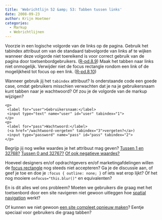 ```yaml
---
title: 'Webrichtlijn 52 &amp; 53: Tabben tussen links'
date: 2008-09-23
author: Krijn Hoetmer
categories: 
  - Markup
  - Webrichtlijnen
---
```

Voorzie in een logische volgorde van de links op de pagina. Gebruik het tabindex attribuut om van de standaard tabvolgorde van links af te wijken wanneer deze volgorde niet toereikend is voor correct gebruik van de pagina door toetsenbordgebruikers. ([R-pd.8.9](http://www.webrichtlijnen.nl/handleiding/ontwikkeling/productie/links-navigatie/tabben/#r-pd-8-9)) Maak het tabben naar links niet onmogelijk. Verwijder niet de focus rectangle rondom een link of de mogelijkheid tot focus op een link. ([R-pd.8.10](http://www.webrichtlijnen.nl/handleiding/ontwikkeling/productie/links-navigatie/tabben/#r-pd-8-10))

Wanneer gebruik jij het `tabindex` attribuut? Is onderstaande code een goede case, omdat gebruikers misschien verwachten dat je na je gebruikersnaam kunt tabben naar je wachtwoord? Of zou je de volgorde van de markup wijzigen?

```
<p>
 <label for="user">Gebruikersnaam:</label>
 <input type="text" name="user" id="user" tabindex="1">
</p>
<p>
 <label for="pass">Wachtwoord:</label>
 (<a href="/wachtwoord-vergeten" tabindex="3">vergeten?</a>)
 <input type="password" name="pass" id="pass" tabindex="2">
</p>
```

Begrijp jij nog welke waardes je het attribuut mag geven? [Tussen 1 en 32768?](http://www.webrichtlijnen.nl/handleiding/ontwikkeling/productie/links-navigatie/tabben/) [Tussen 0 and 32767?](http://www.w3.org/TR/html4/interact/forms.html#adef-tabindex) [Of ook negatieve waardes?](http://www.whatwg.org/specs/web-apps/current-work/multipage/editing.html#tabindex)

Hoeveel designers en/of opdrachtgevers en/of marketingafdelingen willen de [focus rectangle](http://www.webrichtlijnen.nl/handleiding/ontwikkeling/productie/links-navigatie/tabben/#focus-rectangle) nog steeds niet accepteren? Ga je de discussie aan, of geef je toe en doe je `:focus { outline: none; }` of iets wat erop lijkt? Of het nog mooiere `onfocus="this.blur()"` en equivalenten?

En is dit alles wel ons probleem? Moeten we gebruikers die graag met het toetsenbord door een site navigeren niet gewoon uitleggen hoe [spatial navigation](http://en.wikipedia.org/wiki/Spatial_navigation) werkt?

Of kunnen we niet gewoon [een site compleet opnieuw maken](http://www.sitepen.com/blog/2008/09/22/accessibility-experiment/)? Eentje speciaal voor gebruikers die graag tabben?
